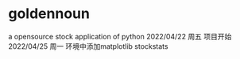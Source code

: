 # goldennoun
a opensource stock application of python
2022/04/22 周五  项目开始 
2022/04/25 周一  环境中添加matplotlib
                          stockstats
